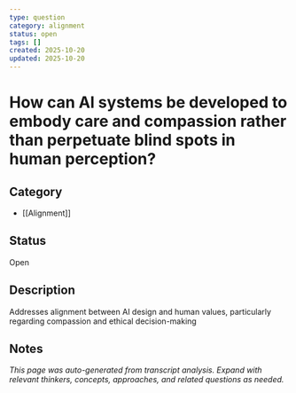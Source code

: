 ```yaml
---
type: question
category: alignment
status: open
tags: []
created: 2025-10-20
updated: 2025-10-20
---
```


# How can AI systems be developed to embody care and compassion rather than perpetuate blind spots in human perception?

## Category

- [[Alignment]]

## Status

Open

## Description

Addresses alignment between AI design and human values, particularly regarding compassion and ethical decision-making

## Notes

*This page was auto-generated from transcript analysis. Expand with relevant thinkers, concepts, approaches, and related questions as needed.*
